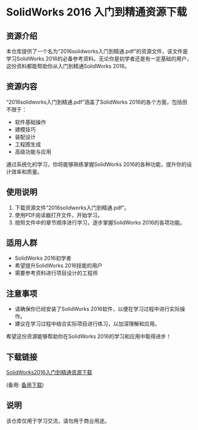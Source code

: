 # SolidWorks 2016 入门到精通资源下载

## 资源介绍

本仓库提供了一个名为“2016solidworks入门到精通.pdf”的资源文件，该文件是学习SolidWorks 2016的必备参考资料。无论你是初学者还是有一定基础的用户，这份资料都能帮助你从入门到精通SolidWorks 2016。

## 资源内容

“2016solidworks入门到精通.pdf”涵盖了SolidWorks 2016的各个方面，包括但不限于：

- 软件基础操作
- 建模技巧
- 装配设计
- 工程图生成
- 高级功能与应用

通过系统化的学习，你将能够熟练掌握SolidWorks 2016的各种功能，提升你的设计效率和质量。

## 使用说明

1. 下载资源文件“2016solidworks入门到精通.pdf”。
2. 使用PDF阅读器打开文件，开始学习。
3. 按照文件中的章节顺序进行学习，逐步掌握SolidWorks 2016的各项功能。

## 适用人群

- SolidWorks 2016初学者
- 希望提升SolidWorks 2016技能的用户
- 需要参考资料进行项目设计的工程师

## 注意事项

- 请确保你已经安装了SolidWorks 2016软件，以便在学习过程中进行实际操作。
- 建议在学习过程中结合实际项目进行练习，以加深理解和应用。

希望这份资源能够帮助你在SolidWorks 2016的学习和应用中取得进步！

## 下载链接
[SolidWorks2016入门到精通资源下载](https://pan.quark.cn/s/612e39ef7ecb) 

(备用: [备用下载](https://pan.baidu.com/s/1S41JMbrO-t25foUsUcinvg?pwd=1234))

## 说明

该仓库仅用于学习交流，请勿用于商业用途。

